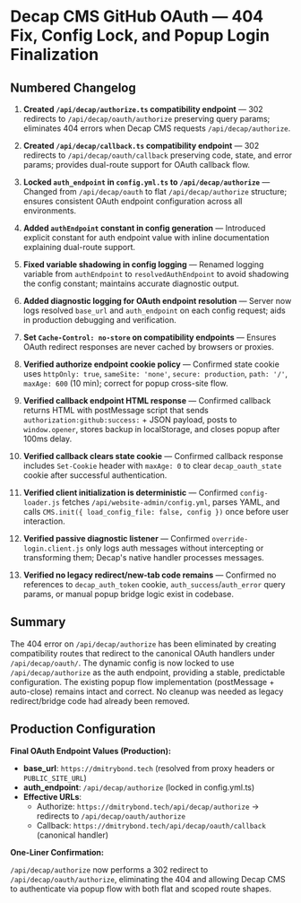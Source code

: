 # Decap CMS GitHub OAuth — 404 Fix, Config Lock, and Popup Login Finalization

## Numbered Changelog

1. **Created `/api/decap/authorize.ts` compatibility endpoint** — 302 redirects to `/api/decap/oauth/authorize` preserving query params; eliminates 404 errors when Decap CMS requests `/api/decap/authorize`.

2. **Created `/api/decap/callback.ts` compatibility endpoint** — 302 redirects to `/api/decap/oauth/callback` preserving code, state, and error params; provides dual-route support for OAuth callback flow.

3. **Locked `auth_endpoint` in `config.yml.ts` to `/api/decap/authorize`** — Changed from `/api/decap/oauth` to flat `/api/decap/authorize` structure; ensures consistent OAuth endpoint configuration across all environments.

4. **Added `authEndpoint` constant in config generation** — Introduced explicit constant for auth endpoint value with inline documentation explaining dual-route support.

5. **Fixed variable shadowing in config logging** — Renamed logging variable from `authEndpoint` to `resolvedAuthEndpoint` to avoid shadowing the config constant; maintains accurate diagnostic output.

6. **Added diagnostic logging for OAuth endpoint resolution** — Server now logs resolved `base_url` and `auth_endpoint` on each config request; aids in production debugging and verification.

7. **Set `Cache-Control: no-store` on compatibility endpoints** — Ensures OAuth redirect responses are never cached by browsers or proxies.

8. **Verified authorize endpoint cookie policy** — Confirmed state cookie uses `httpOnly: true`, `sameSite: 'none'`, `secure: production`, `path: '/'`, `maxAge: 600` (10 min); correct for popup cross-site flow.

9. **Verified callback endpoint HTML response** — Confirmed callback returns HTML with postMessage script that sends `authorization:github:success:` + JSON payload, posts to `window.opener`, stores backup in localStorage, and closes popup after 100ms delay.

10. **Verified callback clears state cookie** — Confirmed callback response includes `Set-Cookie` header with `maxAge: 0` to clear `decap_oauth_state` cookie after successful authentication.

11. **Verified client initialization is deterministic** — Confirmed `config-loader.js` fetches `/api/website-admin/config.yml`, parses YAML, and calls `CMS.init({ load_config_file: false, config })` once before user interaction.

12. **Verified passive diagnostic listener** — Confirmed `override-login.client.js` only logs auth messages without intercepting or transforming them; Decap's native handler processes messages.

13. **Verified no legacy redirect/new-tab code remains** — Confirmed no references to `decap_auth_token` cookie, `auth_success`/`auth_error` query params, or manual popup bridge logic exist in codebase.

## Summary

The 404 error on `/api/decap/authorize` has been eliminated by creating compatibility routes that redirect to the canonical OAuth handlers under `/api/decap/oauth/`. The dynamic config is now locked to use `/api/decap/authorize` as the auth endpoint, providing a stable, predictable configuration. The existing popup flow implementation (postMessage + auto-close) remains intact and correct. No cleanup was needed as legacy redirect/bridge code had already been removed.

## Production Configuration

**Final OAuth Endpoint Values (Production):**

- **base_url**: `https://dmitrybond.tech` (resolved from proxy headers or `PUBLIC_SITE_URL`)
- **auth_endpoint**: `/api/decap/authorize` (locked in config.yml.ts)
- **Effective URLs**:
  - Authorize: `https://dmitrybond.tech/api/decap/authorize` → redirects to `/api/decap/oauth/authorize`
  - Callback: `https://dmitrybond.tech/api/decap/oauth/callback` (canonical handler)

**One-Liner Confirmation:**

`/api/decap/authorize` now performs a 302 redirect to `/api/decap/oauth/authorize`, eliminating the 404 and allowing Decap CMS to authenticate via popup flow with both flat and scoped route shapes.

